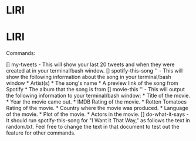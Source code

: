 # LIRI

# LIRI

Commands: 

[] my-tweets - 
    This will show your last 20 tweets and when they were created at in your terminal/bash window.
[] spotify-this-song '<song name here>' - 
    This will show the following information about the song in your terminal/bash window
		 * Artist(s)
		 * The song's name
		 * A preview link of the song from Spotify
		 * The album that the song is from
[] movie-this '<movie name here>' - 
	This will output the following information to your terminal/bash window:
	   * Title of the movie.
	   * Year the movie came out.
	   * IMDB Rating of the movie.
	   * Rotten Tomatoes Rating of the movie.
	   * Country where the movie was produced.
	   * Language of the movie.
	   * Plot of the movie.
	   * Actors in the movie.
[] do-what-it-says - 
	  It should run spotify-this-song for "I Want it That Way," as follows the text in random.txt.
	  Feel free to change the text in that document to test out the feature for other commands.
